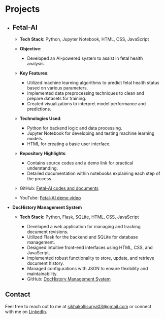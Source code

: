 <!--
## Hi there 👋


**sikhakollisurya/sikhakollisurya** is a ✨ _special_ ✨ repository because its `README.md` (this file) appears on your GitHub profile.

Here are some ideas to get you started:

- 🔭 I’m currently working on ...
- 🌱 I’m currently learning ...
- 👯 I’m looking to collaborate on ...
- 🤔 I’m looking for help with ...
- 💬 Ask me about ...
- 📫 How to reach me: ...
- 😄 Pronouns: ...
- ⚡ Fun fact: ...
-->

<!--
# My Achievements and Projects

Welcome to my portfolio! Here you will find a collection of my coding achievements and projects.

## Achievements

- **LeetCode 50 Badge** 🏅
  - (https://leetcode.com/u/sikhakollisurya/)
  - One among the top 6.9% of leetcoders.

- **Hackerrank**
  - [Certificate Name](https://www.hackerrank.com/profile/sikhakollisurya1) - Description of what you learned and accomplished.
  - Another badge or certificate - Description.
  -->

# Projects
<!--
- **Project Name**
  - Description: Brief overview of the project.
  - Technologies used: List of technologies.
  - Link: [GitHub Repository](link-to-project)

- **Another Project**
  - Description: Brief overview.
  - Technologies used: List.
  - Link: [GitHub Repository](link-to-project)
-->
- ## Fetal-AI
  - **Tech Stack**: Python, Jupyter Notebook, HTML, CSS, JavaScript

  - **Objective**:
    - Developed an AI-powered system to assist in fetal health analysis.
  - **Key Features**:
    - Utilized machine learning algorithms to predict fetal health status based on various parameters.
    - Implemented data preprocessing techniques to clean and prepare datasets for training.
    - Created visualizations to interpret model performance and predictions.
  - **Technologies Used**:
    - Python for backend logic and data processing.
    - Jupyter Notebook for developing and testing machine learning models.
    - HTML for creating a basic user interface.
  - **Repository Highlights**:
    - Contains source codes and a demo link for practical understanding.
    - Detailed documentation within notebooks explaining each step of the process.
  - GitHub: [Fetal-AI codes and documents](https://github.com/sikhakollisurya/Fetal-AI/tree/main/Fetal_AI_source_codes)
  - YouTube: [Fetal-AI demo video](https://youtu.be/rvJUvkdkcpM)
 


- **DocHistory Management System**
  - **Tech Stack**: Python, Flask, SQLite, HTML, CSS, JavaScript

    - Developed a web application for managing and tracking document revisions.
    - Utilized Flask for the backend and SQLite for database management.
    - Designed intuitive front-end interfaces using HTML, CSS, and JavaScript.
    - Implemented robust functionality to store, update, and retrieve document history.
    - Managed configurations with JSON to ensure flexibility and maintainability.
    - GitHub: [DocHistory Management System](https://github.com/sikhakollisurya/DocHistory-Management-System)

## Contact

Feel free to reach out to me at [sikhakollisurya03@gmail.com](mailto:sikhakollisurya03@gmail.com) or connect with me on [LinkedIn](https://www.linkedin.com/sikhakollisurya).
